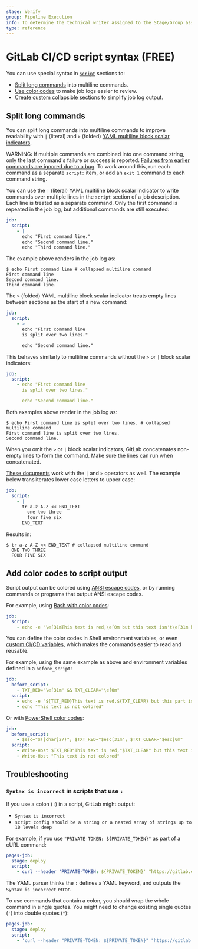 ```yaml
---
stage: Verify
group: Pipeline Execution
info: To determine the technical writer assigned to the Stage/Group associated with this page, see https://about.gitlab.com/handbook/engineering/ux/technical-writing/#assignments
type: reference
---
```


# GitLab CI/CD script syntax **(FREE)**

You can use special syntax in [`script`](index.md#script) sections to:

- [Split long commands](#split-long-commands) into multiline commands.
- [Use color codes](#add-color-codes-to-script-output) to make job logs easier to review.
- [Create custom collapsible sections](../jobs/index.md#custom-collapsible-sections)
  to simplify job log output.

## Split long commands

You can split long commands into multiline commands to improve readability with
`|` (literal) and `>` (folded) [YAML multiline block scalar indicators](https://yaml-multiline.info/).

WARNING:
If multiple commands are combined into one command string, only the last command's
failure or success is reported.
[Failures from earlier commands are ignored due to a bug](https://gitlab.com/gitlab-org/gitlab-runner/-/issues/25394).
To work around this, run each command as a separate `script:` item, or add an `exit 1`
command to each command string.

You can use the `|` (literal) YAML multiline block scalar indicator to write
commands over multiple lines in the `script` section of a job description.
Each line is treated as a separate command.
Only the first command is repeated in the job log, but additional
commands are still executed:

```yaml
job:
  script:
    - |
      echo "First command line."
      echo "Second command line."
      echo "Third command line."
```

The example above renders in the job log as:

```shell
$ echo First command line # collapsed multiline command
First command line
Second command line.
Third command line.
```

The `>` (folded) YAML multiline block scalar indicator treats empty lines between
sections as the start of a new command:

```yaml
job:
  script:
    - >
      echo "First command line
      is split over two lines."

      echo "Second command line."
```

This behaves similarly to multiline commands without the `>` or `|` block
scalar indicators:

```yaml
job:
  script:
    - echo "First command line
      is split over two lines."

      echo "Second command line."
```

Both examples above render in the job log as:

```shell
$ echo First command line is split over two lines. # collapsed multiline command
First command line is split over two lines.
Second command line.
```

When you omit the `>` or `|` block scalar indicators, GitLab concatenates non-empty
lines to form the command. Make sure the lines can run when concatenated.

[These documents](https://en.wikipedia.org/wiki/Here_document) work with the
`|` and `>` operators as well. The example below transliterates lower case letters
to upper case:

```yaml
job:
  script:
    - |
      tr a-z A-Z << END_TEXT
        one two three
        four five six
      END_TEXT
```

Results in:

```shell
$ tr a-z A-Z << END_TEXT # collapsed multiline command
  ONE TWO THREE
  FOUR FIVE SIX
```

## Add color codes to script output

Script output can be colored using [ANSI escape codes](https://en.wikipedia.org/wiki/ANSI_escape_code#Colors),
or by running commands or programs that output ANSI escape codes.

For example, using [Bash with color codes](https://misc.flogisoft.com/bash/tip_colors_and_formatting):

```yaml
job:
  script:
    - echo -e "\e[31mThis text is red,\e[0m but this text isn't\e[31m however this text is red again."
```

You can define the color codes in Shell environment variables, or even [custom CI/CD variables](../variables/index.md#custom-cicd-variables),
which makes the commands easier to read and reusable.

For example, using the same example as above and environment variables defined in a `before_script`:

```yaml
job:
  before_script:
    - TXT_RED="\e[31m" && TXT_CLEAR="\e[0m"
  script:
    - echo -e "${TXT_RED}This text is red,${TXT_CLEAR} but this part isn't${TXT_RED} however this part is again."
    - echo "This text is not colored"
```

Or with [PowerShell color codes](https://superuser.com/a/1259916):

```yaml
job:
  before_script:
    - $esc="$([char]27)"; $TXT_RED="$esc[31m"; $TXT_CLEAR="$esc[0m"
  script:
    - Write-Host $TXT_RED"This text is red,"$TXT_CLEAR" but this text isn't"$TXT_RED" however this text is red again."
    - Write-Host "This text is not colored"
```

## Troubleshooting

### `Syntax is incorrect` in scripts that use `:`

If you use a colon (`:`) in a script, GitLab might output:

- `Syntax is incorrect`
- `script config should be a string or a nested array of strings up to 10 levels deep`

For example, if you use `"PRIVATE-TOKEN: ${PRIVATE_TOKEN}"` as part of a cURL command:

```yaml
pages-job:
  stage: deploy
  script:
    - curl --header 'PRIVATE-TOKEN: ${PRIVATE_TOKEN}' "https://gitlab.example.com/api/v4/projects"
```

The YAML parser thinks the `:` defines a YAML keyword, and outputs the
`Syntax is incorrect` error.

To use commands that contain a colon, you should wrap the whole command
in single quotes. You might need to change existing single quotes (`'`) into double quotes (`"`):

```yaml
pages-job:
  stage: deploy
  script:
    - 'curl --header "PRIVATE-TOKEN: ${PRIVATE_TOKEN}" "https://gitlab.example.com/api/v4/projects"'
```
